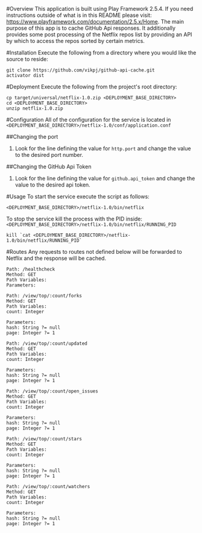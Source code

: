 #Overview
This application is built using Play Framework 2.5.4. If you need instructions outside of what is in this README please visit: https://www.playframework.com/documentation/2.5.x/Home. The main purpose of this app is to cache GitHub Api responses. It additionally provides some post processing of the Netflix repos list by providing an API by which to access the repos sorted by certain metrics.

#Installation
Execute the following from a directory where you would like the source to reside:
```
git clone https://github.com/vikpj/github-api-cache.git
activator dist
```

#Deployment
Execute the following from the project's root directory:
```
cp target/universal/netflix-1.0.zip <DEPLOYMENT_BASE_DIRECTORY>
cd <DEPLOYMENT_BASE_DIRECTORY>
unzip netflix-1.0.zip
```

#Configuration
All of the configuration for the service is located in `<DEPLOYMENT_BASE_DIRECTORY>/netflix-1.0/conf/application.conf`

##Changing the port
1. Look for the line defining the value for `http.port` and change the value to the desired port number.

##Changing the GitHub Api Token
1. Look for the line defining the value for `github.api_token` and change the value to the desired api token.
 
#Usage
To start the service execute the script as follows:
```
<DEPLOYMENT_BASE_DIRECTORY>/netflix-1.0/bin/netflix
```

To stop the service kill the process with the PID inside: `<DEPLOYMENT_BASE_DIRECTORY>/netflix-1.0/bin/netflix/RUNNING_PID`
```
kill `cat <DEPLOYMENT_BASE_DIRECTORY>/netflix-1.0/bin/netflix/RUNNING_PID`
```

#Routes
Any requests to routes not defined below will be forwarded to Netflix and the response will be cached.

```
Path: /healthcheck
Method: GET
Path Variables:
Parameters:
```
```
Path: /view/top/:count/forks
Method: GET
Path Variables:
count: Integer

Parameters: 
hash: String ?= null
page: Integer ?= 1
```
```
Path: /view/top/:count/updated
Method: GET
Path Variables:
count: Integer

Parameters: 
hash: String ?= null
page: Integer ?= 1
```
```
Path: /view/top/:count/open_issues
Method: GET
Path Variables:
count: Integer

Parameters: 
hash: String ?= null
page: Integer ?= 1
```
```
Path: /view/top/:count/stars
Method: GET
Path Variables:
count: Integer

Parameters: 
hash: String ?= null
page: Integer ?= 1
```
```
Path: /view/top/:count/watchers
Method: GET
Path Variables:
count: Integer

Parameters: 
hash: String ?= null
page: Integer ?= 1
```
